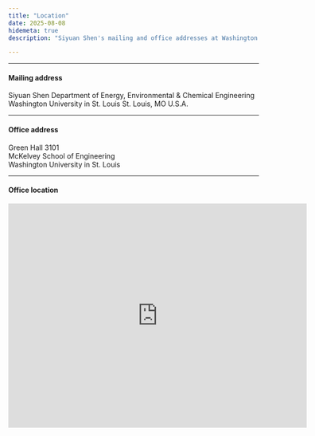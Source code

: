 ```yaml
---
title: "Location"
date: 2025-08-08
hidemeta: true
description: "Siyuan Shen's mailing and office addresses at Washington University in St. Louis."

---
```


---

#### Mailing address

Siyuan Shen
Department of Energy, Environmental & Chemical Engineering
Washington University in St. Louis
St. Louis, MO U.S.A.

---

#### Office address

Green Hall 3101  
McKelvey School of Engineering  
Washington University in St. Louis

---

#### Office location

<iframe src="https://www.google.com/maps/embed?pb=!1m18!1m12!1m3!1d6232.006580643595!2d-90.30398018937811!3d38.648804671660436!2m3!1f0!2f0!3f0!3m2!1i1024!2i768!4f13.1!3m3!1m2!1s0x87d8caaa49488e03%3A0x3c1daa1e576bd2f5!2sPreston%20M.%20Green%20Hall!5e0!3m2!1sen!2sus!4v1756178140461!5m2!1sen!2sus" width="600" height="450" style="border:0;" allowfullscreen="" loading="lazy" referrerpolicy="no-referrer-when-downgrade"></iframe>

